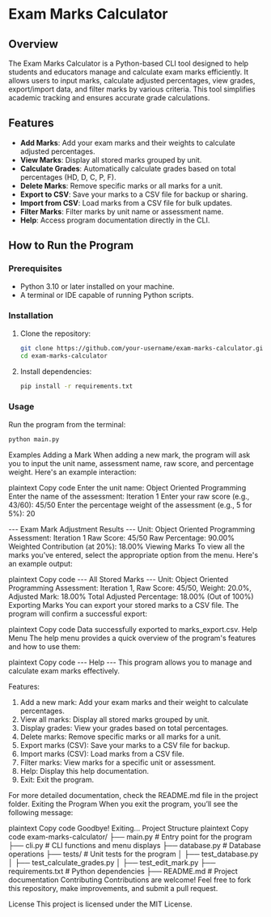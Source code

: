 # Exam Marks Calculator

## Overview

The Exam Marks Calculator is a Python-based CLI tool designed to help students and educators manage and calculate exam marks efficiently. It allows users to input marks, calculate adjusted percentages, view grades, export/import data, and filter marks by various criteria. This tool simplifies academic tracking and ensures accurate grade calculations.

## Features

- **Add Marks**: Add your exam marks and their weights to calculate adjusted percentages.
- **View Marks**: Display all stored marks grouped by unit.
- **Calculate Grades**: Automatically calculate grades based on total percentages (HD, D, C, P, F).
- **Delete Marks**: Remove specific marks or all marks for a unit.
- **Export to CSV**: Save your marks to a CSV file for backup or sharing.
- **Import from CSV**: Load marks from a CSV file for bulk updates.
- **Filter Marks**: Filter marks by unit name or assessment name.
- **Help**: Access program documentation directly in the CLI.

## How to Run the Program

### Prerequisites

- Python 3.10 or later installed on your machine.
- A terminal or IDE capable of running Python scripts.

### Installation

1. Clone the repository:

   ```bash
   git clone https://github.com/your-username/exam-marks-calculator.git
   cd exam-marks-calculator
   ```

2. Install dependencies:

   ```bash
   pip install -r requirements.txt
   ```

### Usage

Run the program from the terminal:

```bash
python main.py
```

Examples
Adding a Mark
When adding a new mark, the program will ask you to input the unit name, assessment name, raw score, and percentage weight. Here's an example interaction:

plaintext
Copy code
Enter the unit name: Object Oriented Programming
Enter the name of the assessment: Iteration 1
Enter your raw score (e.g., 43/60): 45/50
Enter the percentage weight of the assessment (e.g., 5 for 5%): 20

--- Exam Mark Adjustment Results ---
Unit: Object Oriented Programming
Assessment: Iteration 1
Raw Score: 45/50
Raw Percentage: 90.00%
Weighted Contribution (at 20%): 18.00%
Viewing Marks
To view all the marks you’ve entered, select the appropriate option from the menu. Here's an example output:

plaintext
Copy code
--- All Stored Marks ---
Unit: Object Oriented Programming
Assessment: Iteration 1, Raw Score: 45/50, Weight: 20.0%, Adjusted Mark: 18.00%
Total Adjusted Percentage: 18.00% (Out of 100%)
Exporting Marks
You can export your stored marks to a CSV file. The program will confirm a successful export:

plaintext
Copy code
Data successfully exported to marks_export.csv.
Help Menu
The help menu provides a quick overview of the program's features and how to use them:

plaintext
Copy code
--- Help ---
This program allows you to manage and calculate exam marks effectively.

Features:

1. Add a new mark: Add your exam marks and their weight to calculate percentages.
2. View all marks: Display all stored marks grouped by unit.
3. Display grades: View your grades based on total percentages.
4. Delete marks: Remove specific marks or all marks for a unit.
5. Export marks (CSV): Save your marks to a CSV file for backup.
6. Import marks (CSV): Load marks from a CSV file.
7. Filter marks: View marks for a specific unit or assessment.
8. Help: Display this help documentation.
9. Exit: Exit the program.

For more detailed documentation, check the README.md file in the project folder.
Exiting the Program
When you exit the program, you’ll see the following message:

plaintext
Copy code
Goodbye! Exiting...
Project Structure
plaintext
Copy code
exam-marks-calculator/
├── main.py # Entry point for the program
├── cli.py # CLI functions and menu displays
├── database.py # Database operations
├── tests/ # Unit tests for the program
│ ├── test_database.py
│ ├── test_calculate_grades.py
│ ├── test_edit_mark.py
├── requirements.txt # Python dependencies
├── README.md # Project documentation
Contributing
Contributions are welcome! Feel free to fork this repository, make improvements, and submit a pull request.

License
This project is licensed under the MIT License.